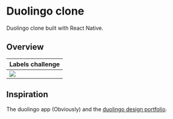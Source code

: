 # Duolingo clone

Duolingo clone built with React Native.

## Overview
| Labels challenge |
|--|
|![](https://github.com/pedro-rivas/duolingo-clone/blob/main/docs/media/example.gif)|

## Inspiration
The duolingo app (Obviously) and the [duolingo design portfolio](https://dribbble.com/Duolingo).
